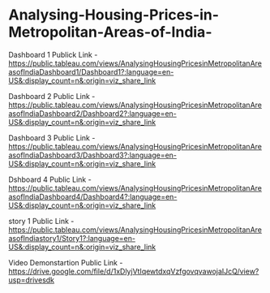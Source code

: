 # Analysing-Housing-Prices-in-Metropolitan-Areas-of-India-


Dashboard 1 Publick Link - https://public.tableau.com/views/AnalysingHousingPricesinMetropolitanAreasofIndiaDashboard1/Dashboard1?:language=en-US&:display_count=n&:origin=viz_share_link

Dashboard 2 Public Link - https://public.tableau.com/views/AnalysingHousingPricesinMetropolitanAreasofIndiaDashboard2/Dashboard2?:language=en-US&:display_count=n&:origin=viz_share_link

Dashboard 3 Public Link - https://public.tableau.com/views/AnalysingHousingPricesinMetropolitanAreasofIndiaDashboard3/Dashboard3?:language=en-US&:display_count=n&:origin=viz_share_link

Dshboard 4 Public Link - https://public.tableau.com/views/AnalysingHousingPricesinMetropolitanAreasofIndiaDashboard4/Dashboard4?:language=en-US&:display_count=n&:origin=viz_share_link

story 1 Public Link -https://public.tableau.com/views/AnalysingHousingPricesinMetropolitanAreasofIndiastory1/Story1?:language=en-US&:display_count=n&:origin=viz_share_link

Video Demonstartion Public Link -https://drive.google.com/file/d/1xDlyjVtIqewtdxqVzfgovqvawojaIJcQ/view?usp=drivesdk
